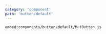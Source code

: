 ```yaml
---
category: 'component'
path: 'button/default'
---
```


`embed:components/button/default/MuiButton.js`
